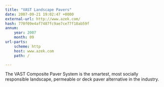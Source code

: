 ```yaml
---
title: "VAST Landscape Pavers"
date: 2007-09-21 19:02:47 +0000
external-url: http://www.azek.com/
hash: 770f09e4af7487fc9ae7ce77f18ab59f
annum:
    year: 2007
    month: 09
url-parts:
    scheme: http
    host: www.azek.com
    path: /

---
```


The VAST Composite Paver System is the smartest, most socially responsible landscape, permeable or deck paver alternative in the industry.
